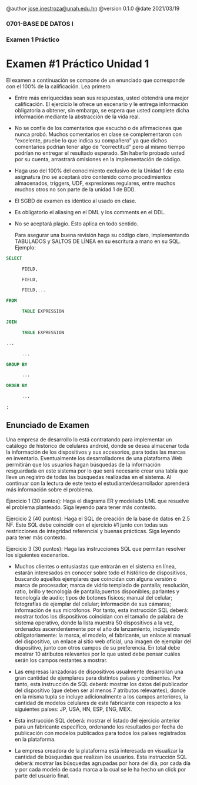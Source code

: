 @author jose.inestroza@unah.edu.hn
@version 0.1.0
@date 2021/03/19

### 0701-BASE DE DATOS I
### Examen 1 Práctico


# Examen #1 Práctico Unidad 1

El examen a continuación se compone de un enunciado que corresponde con el 100% de la calificación.
Lea primero 

- Entre más enriquecidas sean sus respuestas, usted obtendrá una mejor calificación. El ejercicio le ofrece un escenario y le entrega información obligatoria a obtener, sin embargo, se espera que usted complete dicha información mediante la abstracción de la vida real.

- No se confíe de los comentarios que escuchó o de afirmaciones que nunca probó. Muchos comentarios en clase se complementaron con “excelente, pruebe lo que indica su compañero” ya que dichos comentarios podrían tener algo de “correctitud” pero al mismo tiempo podrían no entregar el resultado esperado. Sin haberlo probado usted por su cuenta, arrastrará omisiones en la implementación de código. 

- Haga uso del 100% del conocimiento exclusivo de la Unidad 1 de esta asignatura (no se aceptará otro contenido como procedimientos almacenados, triggers, UDF, expresiones regulares, entre muchos muchos otros no son parte de la unidad 1 de BDI). 

- El SGBD de examen es idéntico al usado en clase. 

- Es obligatorio el aliasing en el DML y los comments en el DDL.

- No se aceptará plagio. Esto aplica en todo sentido.

    Para asegurar una buena revisión haga su código claro, implementando TABULADOS y SALTOS DE LÍNEA en su escritura a mano en su SQL. Ejemplo:

```SQL
SELECT

      FIELD,

      FIELD,

      FIELD,...

FROM 

      TABLE EXPRESSION

JOIN

      TABLE EXPRESSION

...

      ...

GROUP BY

      ...

ORDER BY

      ...

;
```

## Enunciado de Examen

Una empresa de desarrollo lo está contratando para implementar un catálogo de histórico de celulares android, donde se desea almacenar toda la información de los dispositivos y sus accesorios, para todas las marcas en inventario. Eventualmente los desarrolladores de una plataforma Web permitirán que los usuarios hagan búsquedas de la información resguardada en este sistema por lo que será necesario crear una tabla que lleve un registro de todas las búsquedas realizadas en el sistema. Al continuar con la lectura de este texto el estudiante/desarrollador aprenderá más información sobre el problema.

Ejercicio 1 (30 puntos): Haga el diagrama ER y modelado UML que resuelve el problema planteado. Siga leyendo para tener más contexto.

Ejercicio 2 (40 puntos): Haga el SQL de creación de la base de datos en 2.5 NF. Este SQL debe coincidir con el ejercicio #1 junto con todas sus restricciones de integridad referencial y buenas prácticas. Siga leyendo para tener más contexto.

Ejercicio 3 (30 puntos):  Haga las instrucciones SQL que permitan resolver los siguientes escenarios.

- Muchos clientes o entusiastas que entrarán en el sistema en línea, estarán interesados en conocer sobre todo el histórico de dispositivos, buscando aquellos ejemplares que coincidan con alguna versión o marca de procesador; marca de vidrio templado de pantalla; resolución, ratio, brillo y tecnología de pantalla;puertos disponibles; parlantes y tecnología de audio; tipos de botones físicos; manual del celular; fotografías de ejemplar del celular; información de sus cámaras; información de sus micrófonos. Por tanto, esta instrucción SQL deberá: mostrar todos los dispositivos coincidan con el tamaño de palabra de sistema operativo, donde la lista muestra 50 dispositivos a la vez, ordenados ascendentemente por el año de lanzamiento, incluyendo obligatoriamente: la marca, el modelo, el fabricante, un enlace al manual del dispositivo, un enlace al sitio web oficial, una imagen de ejemplar del dispositivo, junto con otros campos de su preferencia. En total debe mostrar 10 atributos relevantes por lo que usted debe pensar cuáles serán los campos restantes a mostrar.

- Las empresas lanzadoras de dispositivos usualmente desarrollan una gran cantidad de ejemplares para distintos países y continentes. Por tanto, esta instrucción de SQL deberá: mostrar los datos del publicador del dispositivo (que deben ser al menos 7 atributos relevantes), donde en la misma tupla se incluye adicionalmente a los campos anteriores, la cantidad de modelos celulares de este fabricante con respecto a los siguientes países: JP, USA, HN, ESP, ENG, MEX. 

- Esta instrucción SQL deberá: mostrar el listado del ejercicio anterior para un fabricante específico, ordenando los resultados por fecha de publicación con modelos publicados para todos los países registrados en la plataforma.

- La empresa creadora de la plataforma está interesada en visualizar la cantidad de búsquedas que realizan los usuarios. Esta instrucción SQL deberá: mostrar las búsquedas agrupadas por hora del día, por cada día y por cada modelo de cada marca a la cual se le ha hecho un click por parte del usuario final.
